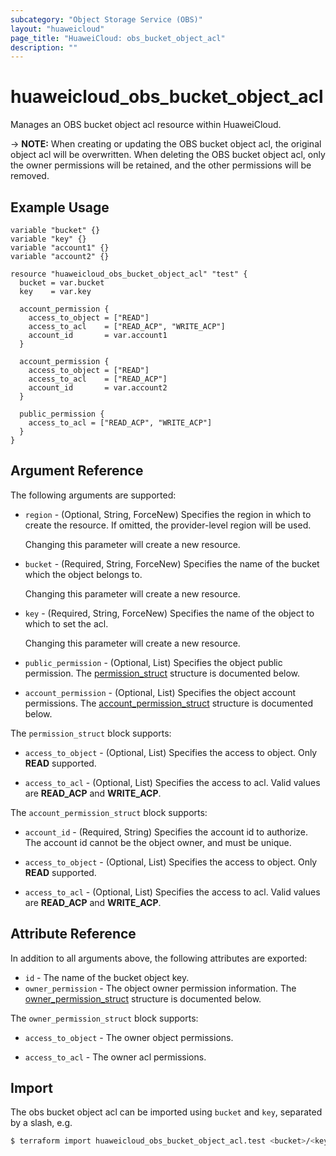 ```yaml
---
subcategory: "Object Storage Service (OBS)"
layout: "huaweicloud"
page_title: "HuaweiCloud: obs_bucket_object_acl"
description: ""
---
```


# huaweicloud_obs_bucket_object_acl

Manages an OBS bucket object acl resource within HuaweiCloud.

-> **NOTE:** When creating or updating the OBS bucket object acl, the original object acl will be overwritten. When
deleting the OBS bucket object acl, only the owner permissions will be retained, and the other permissions will be
removed.

## Example Usage

```hcl
variable "bucket" {}
variable "key" {}
variable "account1" {}
variable "account2" {}

resource "huaweicloud_obs_bucket_object_acl" "test" {
  bucket = var.bucket
  key    = var.key

  account_permission {
    access_to_object = ["READ"]
    access_to_acl    = ["READ_ACP", "WRITE_ACP"]
    account_id       = var.account1
  }

  account_permission {
    access_to_object = ["READ"]
    access_to_acl    = ["READ_ACP"]
    account_id       = var.account2
  }

  public_permission {
    access_to_acl = ["READ_ACP", "WRITE_ACP"]
  }
}
```

## Argument Reference

The following arguments are supported:

* `region` - (Optional, String, ForceNew) Specifies the region in which to create the resource.
  If omitted, the provider-level region will be used.

  Changing this parameter will create a new resource.

* `bucket` - (Required, String, ForceNew) Specifies the name of the bucket which the object belongs to.

  Changing this parameter will create a new resource.

* `key` - (Required, String, ForceNew) Specifies the name of the object to which to set the acl.

  Changing this parameter will create a new resource.

* `public_permission` - (Optional, List) Specifies the object public permission.
  The [permission_struct](#OBSBucketObjectAcl_permission_struct) structure is documented below.

* `account_permission` - (Optional, List) Specifies the object account permissions.
  The [account_permission_struct](#OBSBucketObjectAcl_account_permission_struct) structure is documented below.

<a name="OBSBucketObjectAcl_permission_struct"></a>
The `permission_struct` block supports:

* `access_to_object` - (Optional, List) Specifies the access to object. Only **READ** supported.

* `access_to_acl` - (Optional, List) Specifies the access to acl. Valid values are **READ_ACP** and **WRITE_ACP**.

<a name="OBSBucketObjectAcl_account_permission_struct"></a>
The `account_permission_struct` block supports:

* `account_id` - (Required, String) Specifies the account id to authorize. The account id cannot be the object owner,
  and must be unique.

* `access_to_object` - (Optional, List) Specifies the access to object. Only **READ** supported.

* `access_to_acl` - (Optional, List) Specifies the access to acl. Valid values are **READ_ACP** and **WRITE_ACP**.

## Attribute Reference

In addition to all arguments above, the following attributes are exported:

* `id` - The name of the bucket object key.
* `owner_permission` - The object owner permission information.
  The [owner_permission_struct](#OBSBucketObjectAcl_owner_permission_struct) structure is documented below.

<a name="OBSBucketObjectAcl_owner_permission_struct"></a>
The `owner_permission_struct` block supports:

* `access_to_object` - The owner object permissions.

* `access_to_acl` - The owner acl permissions.

## Import

The obs bucket object acl can be imported using `bucket` and `key`, separated by a slash, e.g.

```bash
$ terraform import huaweicloud_obs_bucket_object_acl.test <bucket>/<key>
```
